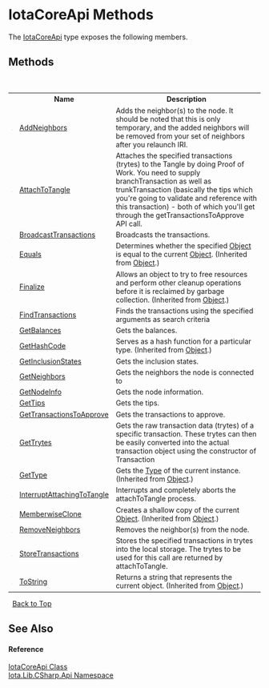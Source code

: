 # IotaCoreApi Methods
 

The <a href="T_Iota_Lib_CSharp_Api_IotaCoreApi">IotaCoreApi</a> type exposes the following members.


## Methods
&nbsp;<table><tr><th></th><th>Name</th><th>Description</th></tr><tr><td>![Public method](media/pubmethod.gif "Public method")</td><td><a href="M_Iota_Lib_CSharp_Api_IotaCoreApi_AddNeighbors">AddNeighbors</a></td><td>
Adds the neighbor(s) to the node. It should be noted that this is only temporary, and the added neighbors will be removed from your set of neighbors after you relaunch IRI.</td></tr><tr><td>![Public method](media/pubmethod.gif "Public method")</td><td><a href="M_Iota_Lib_CSharp_Api_IotaCoreApi_AttachToTangle">AttachToTangle</a></td><td>
Attaches the specified transactions (trytes) to the Tangle by doing Proof of Work. You need to supply branchTransaction as well as trunkTransaction (basically the tips which you're going to validate and reference with this transaction) - both of which you'll get through the getTransactionsToApprove API call.</td></tr><tr><td>![Public method](media/pubmethod.gif "Public method")</td><td><a href="M_Iota_Lib_CSharp_Api_IotaCoreApi_BroadcastTransactions">BroadcastTransactions</a></td><td>
Broadcasts the transactions.</td></tr><tr><td>![Public method](media/pubmethod.gif "Public method")</td><td><a href="http://msdn2.microsoft.com/en-us/library/bsc2ak47" target="_blank">Equals</a></td><td>
Determines whether the specified <a href="http://msdn2.microsoft.com/en-us/library/e5kfa45b" target="_blank">Object</a> is equal to the current <a href="http://msdn2.microsoft.com/en-us/library/e5kfa45b" target="_blank">Object</a>.
 (Inherited from <a href="http://msdn2.microsoft.com/en-us/library/e5kfa45b" target="_blank">Object</a>.)</td></tr><tr><td>![Protected method](media/protmethod.gif "Protected method")</td><td><a href="http://msdn2.microsoft.com/en-us/library/4k87zsw7" target="_blank">Finalize</a></td><td>
Allows an object to try to free resources and perform other cleanup operations before it is reclaimed by garbage collection.
 (Inherited from <a href="http://msdn2.microsoft.com/en-us/library/e5kfa45b" target="_blank">Object</a>.)</td></tr><tr><td>![Public method](media/pubmethod.gif "Public method")</td><td><a href="M_Iota_Lib_CSharp_Api_IotaCoreApi_FindTransactions">FindTransactions</a></td><td>
Finds the transactions using the specified arguments as search criteria</td></tr><tr><td>![Public method](media/pubmethod.gif "Public method")</td><td><a href="M_Iota_Lib_CSharp_Api_IotaCoreApi_GetBalances">GetBalances</a></td><td>
Gets the balances.</td></tr><tr><td>![Public method](media/pubmethod.gif "Public method")</td><td><a href="http://msdn2.microsoft.com/en-us/library/zdee4b3y" target="_blank">GetHashCode</a></td><td>
Serves as a hash function for a particular type.
 (Inherited from <a href="http://msdn2.microsoft.com/en-us/library/e5kfa45b" target="_blank">Object</a>.)</td></tr><tr><td>![Public method](media/pubmethod.gif "Public method")</td><td><a href="M_Iota_Lib_CSharp_Api_IotaCoreApi_GetInclusionStates">GetInclusionStates</a></td><td>
Gets the inclusion states.</td></tr><tr><td>![Public method](media/pubmethod.gif "Public method")</td><td><a href="M_Iota_Lib_CSharp_Api_IotaCoreApi_GetNeighbors">GetNeighbors</a></td><td>
Gets the neighbors the node is connected to</td></tr><tr><td>![Public method](media/pubmethod.gif "Public method")</td><td><a href="M_Iota_Lib_CSharp_Api_IotaCoreApi_GetNodeInfo">GetNodeInfo</a></td><td>
Gets the node information.</td></tr><tr><td>![Public method](media/pubmethod.gif "Public method")</td><td><a href="M_Iota_Lib_CSharp_Api_IotaCoreApi_GetTips">GetTips</a></td><td>
Gets the tips.</td></tr><tr><td>![Public method](media/pubmethod.gif "Public method")</td><td><a href="M_Iota_Lib_CSharp_Api_IotaCoreApi_GetTransactionsToApprove">GetTransactionsToApprove</a></td><td>
Gets the transactions to approve.</td></tr><tr><td>![Public method](media/pubmethod.gif "Public method")</td><td><a href="M_Iota_Lib_CSharp_Api_IotaCoreApi_GetTrytes">GetTrytes</a></td><td>
Gets the raw transaction data (trytes) of a specific transaction. These trytes can then be easily converted into the actual transaction object using the constructor of Transaction</td></tr><tr><td>![Public method](media/pubmethod.gif "Public method")</td><td><a href="http://msdn2.microsoft.com/en-us/library/dfwy45w9" target="_blank">GetType</a></td><td>
Gets the <a href="http://msdn2.microsoft.com/en-us/library/42892f65" target="_blank">Type</a> of the current instance.
 (Inherited from <a href="http://msdn2.microsoft.com/en-us/library/e5kfa45b" target="_blank">Object</a>.)</td></tr><tr><td>![Public method](media/pubmethod.gif "Public method")</td><td><a href="M_Iota_Lib_CSharp_Api_IotaCoreApi_InterruptAttachingToTangle">InterruptAttachingToTangle</a></td><td>
Interrupts and completely aborts the attachToTangle process.</td></tr><tr><td>![Protected method](media/protmethod.gif "Protected method")</td><td><a href="http://msdn2.microsoft.com/en-us/library/57ctke0a" target="_blank">MemberwiseClone</a></td><td>
Creates a shallow copy of the current <a href="http://msdn2.microsoft.com/en-us/library/e5kfa45b" target="_blank">Object</a>.
 (Inherited from <a href="http://msdn2.microsoft.com/en-us/library/e5kfa45b" target="_blank">Object</a>.)</td></tr><tr><td>![Public method](media/pubmethod.gif "Public method")</td><td><a href="M_Iota_Lib_CSharp_Api_IotaCoreApi_RemoveNeighbors">RemoveNeighbors</a></td><td>
Removes the neighbor(s) from the node.</td></tr><tr><td>![Public method](media/pubmethod.gif "Public method")</td><td><a href="M_Iota_Lib_CSharp_Api_IotaCoreApi_StoreTransactions">StoreTransactions</a></td><td>
Stores the specified transactions in trytes into the local storage. The trytes to be used for this call are returned by attachToTangle.</td></tr><tr><td>![Public method](media/pubmethod.gif "Public method")</td><td><a href="http://msdn2.microsoft.com/en-us/library/7bxwbwt2" target="_blank">ToString</a></td><td>
Returns a string that represents the current object.
 (Inherited from <a href="http://msdn2.microsoft.com/en-us/library/e5kfa45b" target="_blank">Object</a>.)</td></tr></table>&nbsp;
<a href="#iotacoreapi-methods">Back to Top</a>

## See Also


#### Reference
<a href="T_Iota_Lib_CSharp_Api_IotaCoreApi">IotaCoreApi Class</a><br /><a href="N_Iota_Lib_CSharp_Api">Iota.Lib.CSharp.Api Namespace</a><br />